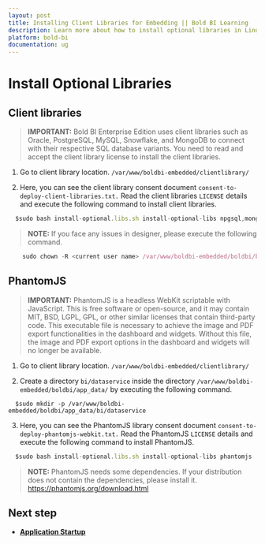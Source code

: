 ```yaml
---
layout: post
title: Installing Client Libraries for Embedding || Bold BI Learning
description: Learn more about how to install optional libraries in Linux to connect with respective SQL database variants of Bold BI v4.1 or older.
platform: bold-bi
documentation: ug
---
```


# Install Optional Libraries 

## Client libraries

> **IMPORTANT:** Bold BI Enterprise Edition uses client libraries such as Oracle, PostgreSQL, MySQL, Snowflake, and MongoDB to connect with their respective SQL database variants. You need to read and accept the client library license to install the client libraries.

1. Go to client library location. 
 `/var/www/boldbi-embedded/clientlibrary/`
 
2. Here, you can see the client library consent document `consent-to-deploy-client-libraries.txt.` Read the client libraries `LICENSE` details and execute the following command to install client libraries. 
 

  ~~~js
    $sudo bash install-optional.libs.sh install-optional-libs npgsql,mongodb,influxdb,snowflake,mysql,oracle
  ~~~

> **NOTE:** If you face any issues in designer, please execute the following command. </brsss>

~~~js
    sudo chown -R <current user name> /var/www/boldbi-embedded/boldbi/bi/dataservice
  ~~~

## PhantomJS

> **IMPORTANT:** PhantomJS is a headless WebKit scriptable with JavaScript. This is free software or open-source, and it may contain MIT, BSD, LGPL, GPL, or other similar licenses that contain third-party code. This executable file is necessary to achieve the image and PDF export functionalities in the dashboard and widgets. Without this file, the image and PDF export options in the dashboard and widgets will no longer be available. 

1. Go to client library location. 
 `/var/www/boldbi-embedded/clientlibrary/`
 
2. Create a directory `bi/dataservice` inside the directory `/var/www/boldbi-embedded/boldbi/app_data/` by executing the following command.

  ~~~shell
    $sudo mkdir -p /var/www/boldbi-embedded/boldbi/app_data/bi/dataservice
  ~~~

3. Here, you can see the PhantomJS library consent document `consent-to-deploy-phantomjs-webkit.txt.` Read the PhantomJS `LICENSE` details and execute the following command to install PhantomJS. 
 

  ~~~js
    $sudo bash install-optional.libs.sh install-optional-libs phantomjs
  ~~~


> **NOTE:** PhantomJS needs some dependencies. If your distribution does not contain the dependencies, please install it. https://phantomjs.org/download.html

## Next step

* [**Application Startup**](/embedded-bi/application-startup/)